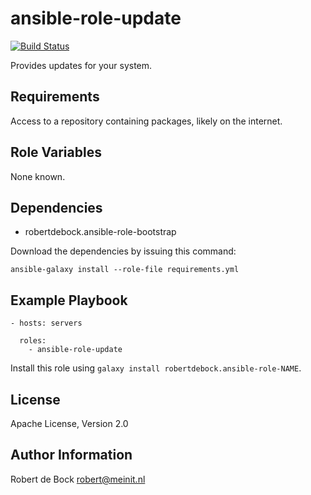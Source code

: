 ansible-role-update
=========

[![Build Status](https://travis-ci.org/robertdebock/ansible-role-NAME.svg?branch=master)](https://travis-ci.org/robertdebock/ansible-role-NAME)

Provides updates for your system.

Requirements
------------

Access to a repository containing packages, likely on the internet.

Role Variables
--------------

None known.

Dependencies
------------

- robertdebock.ansible-role-bootstrap

Download the dependencies by issuing this command:
```
ansible-galaxy install --role-file requirements.yml
```

Example Playbook
----------------

```
- hosts: servers

  roles:
    - ansible-role-update
```

Install this role using `galaxy install robertdebock.ansible-role-NAME`.


License
-------

Apache License, Version 2.0

Author Information
------------------

Robert de Bock <robert@meinit.nl>
